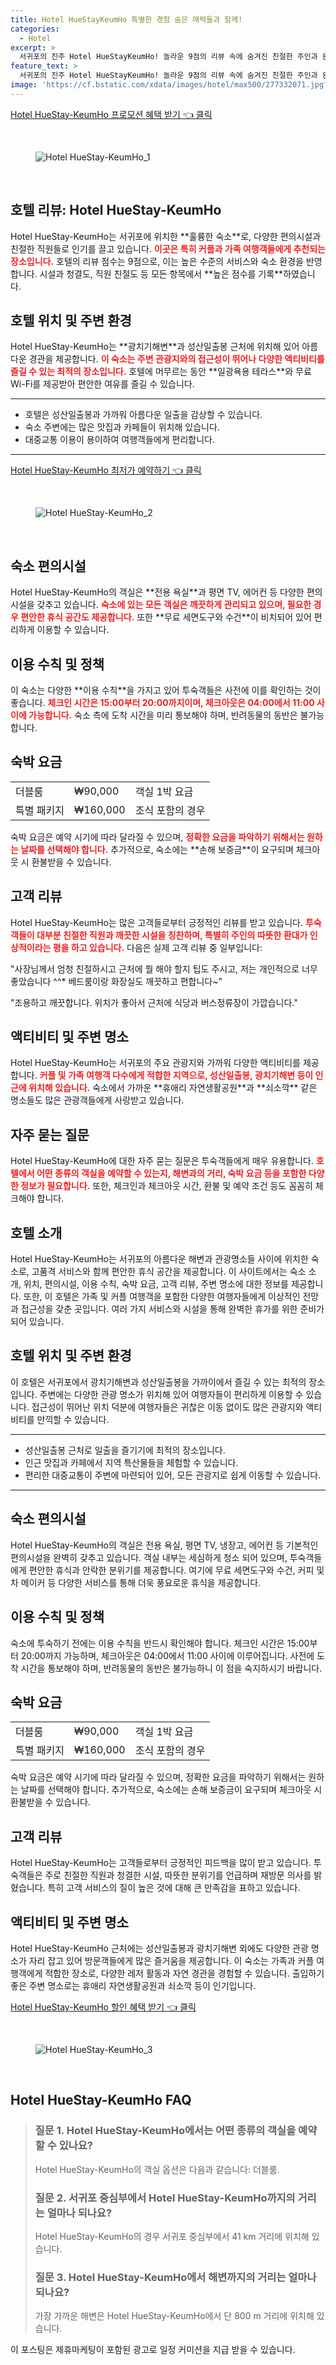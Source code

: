 ```yaml
---
title: Hotel HueStayKeumHo 특별한 경험 숨은 매력들과 함께!
categories:
  - Hotel
excerpt: >
  서귀포의 진주 Hotel HueStayKeumHo! 놀라운 9점의 리뷰 속에 숨겨진 친절한 주인과 완벽한 위치 청결함을 경험해보세요. 성산일출봉과 가까운 이곳에서 편안한 휴식을 즐기며 특별한 여행을 만들어보세요!
feature_text: >
  서귀포의 진주 Hotel HueStayKeumHo! 놀라운 9점의 리뷰 속에 숨겨진 친절한 주인과 완벽한 위치 청결함을 경험해보세요. 성산일출봉과 가까운 이곳에서 편안한 휴식을 즐기며 특별한 여행을 만들어보세요!
image: 'https://cf.bstatic.com/xdata/images/hotel/max500/277332071.jpg?k=ce6dc78c8ace5e0fbd0986095b9c45e34efa834f4185781a33a522de563b5b60&o=&hp=1'
---
```


<p><a class="modoo-button" href="https://tinyurl.com/28bgekt2" rel="nofollow noopener">Hotel HueStay-KeumHo 프로모션 혜택 받기 👈 클릭</a></p><br/>
<figure class="image"><img alt="Hotel HueStay-KeumHo_1" src="https://cf.bstatic.com/xdata/images/hotel/max1024x768/282429927.jpg?k=f56283418f159fa014074511a3bb7cf5f848ea8c6f959b6a61b76ee8a078e0b0&amp;o=&amp;hp=1"/></figure><br/>

<h2 id="호텔_소개">호텔 리뷰: Hotel HueStay-KeumHo</h2>
<p>Hotel HueStay-KeumHo는 서귀포에 위치한 **훌륭한 숙소**로, 다양한 편의시설과 친절한 직원들로 인기를 끌고 있습니다. <b><span style="color: #ee2323;">이곳은 특히 커플과 가족 여행객들에게 추천되는 장소입니다.</span></b> 호텔의 리뷰 점수는 9점으로, 이는 높은 수준의 서비스와 숙소 환경을 반영합니다. 시설과 청결도, 직원 친절도 등 모든 항목에서 **높은 점수를 기록**하였습니다.</p>
<h2 id="호텔_위치">호텔 위치 및 주변 환경</h2>
<p>Hotel HueStay-KeumHo는 **광치기해변**과 성산일출봉 근처에 위치해 있어 아름다운 경관을 제공합니다. <b><span style="color: #ee2323;">이 숙소는 주변 관광지와의 접근성이 뛰어나 다양한 액티비티를 즐길 수 있는 최적의 장소입니다.</span></b> 호텔에 머무르는 동안 **일광욕용 테라스**와 무료 Wi-Fi를 제공받아 편안한 여유를 즐길 수 있습니다.</p>
<hr/>
<ul>
<li>호텔은 성산일출봉과 가까워 아름다운 일출을 감상할 수 있습니다.</li>
<li>숙소 주변에는 많은 맛집과 카페들이 위치해 있습니다.</li>
<li>대중교통 이용이 용이하여 여행객들에게 편리합니다.</li>
</ul>
<hr/>
<p><a class="modoo-button" href="https://tinyurl.com/28bgekt2" rel="nofollow noopener">Hotel HueStay-KeumHo 최저가 예약하기 👈 클릭</a></p><br/>
<figure class="image"><img alt="Hotel HueStay-KeumHo_2" src="https://cf.bstatic.com/xdata/images/hotel/max500/277332071.jpg?k=ce6dc78c8ace5e0fbd0986095b9c45e34efa834f4185781a33a522de563b5b60&amp;o=&amp;hp=1"/></figure><br/>
<h2 id="숙소_편의시설">숙소 편의시설</h2>
<p>Hotel HueStay-KeumHo의 객실은 **전용 욕실**과 평면 TV, 에어컨 등 다양한 편의 시설을 갖추고 있습니다. <b><span style="color: #ee2323;">숙소에 있는 모든 객실은 깨끗하게 관리되고 있으며, 필요한 경우 편안한 휴식 공간도 제공합니다.</span></b> 또한 **무료 세면도구와 수건**이 비치되어 있어 편리하게 이용할 수 있습니다.</p>
<h2 id="이용_수칙">이용 수칙 및 정책</h2>
<p>이 숙소는 다양한 **이용 수칙**을 가지고 있어 투숙객들은 사전에 이를 확인하는 것이 좋습니다. <b><span style="color: #ee2323;">체크인 시간은 15:00부터 20:00까지이며, 체크아웃은 04:00에서 11:00 사이에 가능합니다.</span></b> 숙소 측에 도착 시간을 미리 통보해야 하며, 반려동물의 동반은 불가능합니다.</p>
<h2 id="숙박_요금">숙박 요금</h2>
<table>
<tr>
<td>더블룸</td>
<td>₩90,000</td>
<td>객실 1박 요금</td>
</tr>
<tr>
<td>특별 패키지</td>
<td>₩160,000</td>
<td>조식 포함의 경우</td>
</tr>
</table>
<p>숙박 요금은 예약 시기에 따라 달라질 수 있으며, <b><span style="color: #ee2323;">정확한 요금을 파악하기 위해서는 원하는 날짜를 선택해야 합니다.</span></b> 추가적으로, 숙소에는 **손해 보증금**이 요구되며 체크아웃 시 환불받을 수 있습니다.</p>
<h2 id="고객_리뷰">고객 리뷰</h2>
<p>Hotel HueStay-KeumHo는 많은 고객들로부터 긍정적인 리뷰를 받고 있습니다. <b><span style="color: #ee2323;">투숙객들이 대부분 친절한 직원과 깨끗한 시설을 칭찬하며, 특별히 주인의 따뜻한 환대가 인상적이라는 평을 하고 있습니다.</span></b> 다음은 실제 고객 리뷰 중 일부입니다:</p>
<p>"사장님께서 엄청 친절하시고 근처에 뭘 해야 할지 팁도 주시고, 저는 개인적으로 너무 좋았습니다 ^^* 베드룸이랑 화장실도 깨끗하고 편합니다~"</p>
<p>"조용하고 깨끗합니다. 위치가 좋아서 근처에 식당과 버스정류장이 가깝습니다."</p>
<h2 id="액티비티_및_주변명소">액티비티 및 주변 명소</h2>
<p>Hotel HueStay-KeumHo는 서귀포의 주요 관광지와 가까워 다양한 액티비티를 제공합니다. <b><span style="color: #ee2323;">커플 및 가족 여행객 다수에게 적합한 지역으로, 성산일출봉, 광치기해변 등이 인근에 위치해 있습니다.</span></b> 숙소에서 가까운 **휴애리 자연생활공원**과 **쇠소깍** 같은 명소들도 많은 관광객들에게 사랑받고 있습니다.</p>
<h2 id="자주_묻는_질문">자주 묻는 질문</h2>
<p>Hotel HueStay-KeumHo에 대한 자주 묻는 질문은 투숙객들에게 매우 유용합니다. <b><span style="color: #ee2323;">호텔에서 어떤 종류의 객실을 예약할 수 있는지, 해변과의 거리, 숙박 요금 등을 포함한 다양한 정보가 필요합니다.</span></b> 또한, 체크인과 체크아웃 시간, 환불 및 예약 조건 등도 꼼꼼히 체크해야 합니다.</p>
<h2 id="목차_1">호텔 소개</h2>
<p>Hotel HueStay-KeumHo는 서귀포의 아름다운 해변과 관광명소들 사이에 위치한 숙소로, 고품격 서비스와 함께 편안한 휴식 공간을 제공합니다. 이 사이트에서는 숙소 소개, 위치, 편의시설, 이용 수칙, 숙박 요금, 고객 리뷰, 주변 명소에 대한 정보를 제공합니다. 또한, 이 호텔은 가족 및 커플 여행객을 포함한 다양한 여행자들에게 이상적인 전망과 접근성을 갖춘 곳입니다. 여러 가지 서비스와 시설을 통해 완벽한 휴가를 위한 준비가 되어 있습니다.</p>
<h2 id="목차_2">호텔 위치 및 주변 환경</h2>
<p>이 호텔은 서귀포에서 광치기해변과 성산일출봉을 가까이에서 즐길 수 있는 최적의 장소입니다. 주변에는 다양한 관광 명소가 위치해 있어 여행자들이 편리하게 이용할 수 있습니다. 접근성이 뛰어난 위치 덕분에 여행자들은 귀찮은 이동 없이도 많은 관광지와 액티비티를 만끽할 수 있습니다.</p>
<hr/>
<ul>
<li>성산일출봉 근처로 일출을 즐기기에 최적의 장소입니다.</li>
<li>인근 맛집과 카페에서 지역 특산물들을 체험할 수 있습니다.</li>
<li>편리한 대중교통이 주변에 마련되어 있어, 모든 관광지로 쉽게 이동할 수 있습니다.</li>
</ul>
<hr/>
<h2 id="목차_3">숙소 편의시설</h2>
<p>Hotel HueStay-KeumHo의 객실은 전용 욕실, 평면 TV, 냉장고, 에어컨 등 기본적인 편의시설을 완벽히 갖추고 있습니다. 객실 내부는 세심하게 청소 되어 있으며, 투숙객들에게 편안한 휴식과 안락한 분위기를 제공합니다. 여기에 무료 세면도구와 수건, 커피 및 차 메이커 등 다양한 서비스를 통해 더욱 풍요로운 휴식을 제공합니다.</p>
<h2 id="목차_4">이용 수칙 및 정책</h2>
<p>숙소에 투숙하기 전에는 이용 수칙을 반드시 확인해야 합니다. 체크인 시간은 15:00부터 20:00까지 가능하며, 체크아웃은 04:00에서 11:00 사이에 이루어집니다. 사전에 도착 시간을 통보해야 하며, 반려동물의 동반은 불가능하니 이 점을 숙지하시기 바랍니다.</p>
<h2 id="목차_5">숙박 요금</h2>
<table>
<tr>
<td>더블룸</td>
<td>₩90,000</td>
<td>객실 1박 요금</td>
</tr>
<tr>
<td>특별 패키지</td>
<td>₩160,000</td>
<td>조식 포함의 경우</td>
</tr>
</table>
<p>숙박 요금은 예약 시기에 따라 달라질 수 있으며, 정확한 요금을 파악하기 위해서는 원하는 날짜를 선택해야 합니다. 추가적으로, 숙소에는 손해 보증금이 요구되며 체크아웃 시 환불받을 수 있습니다.</p>
<h2 id="목차_6">고객 리뷰</h2>
<p>Hotel HueStay-KeumHo는 고객들로부터 긍정적인 피드백을 많이 받고 있습니다. 투숙객들은 주로 친절한 직원과 청결한 시설, 따뜻한 분위기를 언급하며 재방문 의사를 밝혔습니다. 특히 고객 서비스의 질이 높은 것에 대해 큰 만족감을 표하고 있습니다.</p>
<h2 id="목차_7">액티비티 및 주변 명소</h2>
<p>Hotel HueStay-KeumHo 근처에는 성산일출봉과 광치기해변 외에도 다양한 관광 명소가 자리 잡고 있어 방문객들에게 많은 즐거움을 제공합니다. 이 숙소는 가족과 커플 여행객에게 적합한 장소로, 다양한 레저 활동과 자연 경관을 경험할 수 있습니다. 출입하기 좋은 주변 명소로는 휴애리 자연생활공원과 쇠소깍 등이 인기입니다.</p>

<p><a class="modoo-button" href="https://tinyurl.com/28bgekt2" rel="nofollow noopener">Hotel HueStay-KeumHo 할인 혜택 받기 👈 클릭</a></p><br>

<figure class="image"><img src="https://cf.bstatic.com/xdata/images/hotel/max500/282429973.jpg?k=cc3b23a9e46817a1833f1b000fe29297953da7941ee8761dc66ab0664fd52d0a&o=&hp=1" alt="Hotel HueStay-KeumHo_3"></figure><br>
<h2 id="Hotel HueStay-KeumHo_FAQ">Hotel HueStay-KeumHo FAQ</h2>
<div itemscope="" itemtype="https://schema.org/FAQPage"> 
<blockquote> 
<div itemscope="" itemprop="mainEntity" itemtype="https://schema.org/Question"> 
<h3 id="질문_1" itemprop="name">질문 1. Hotel HueStay-KeumHo에서는 어떤 종류의 객실을 예약할 수 있나요?</h3> 
<div itemscope="" itemprop="acceptedAnswer" itemtype="https://schema.org/Answer"> 
<span itemprop="text"> 
<p>Hotel HueStay-KeumHo의 객실 옵션은 다음과 같습니다: 더블룸.</p> 
</span> 
</div> 
</div> 
<div itemscope="" itemprop="mainEntity" itemtype="https://schema.org/Question"> 
<h3 id="질문_2" itemprop="name">질문 2. 서귀포 중심부에서 Hotel HueStay-KeumHo까지의 거리는 얼마나 되나요?</h3> 
<div itemscope="" itemprop="acceptedAnswer" itemtype="https://schema.org/Answer"> 
<span itemprop="text"> 
<p>Hotel HueStay-KeumHo의 경우 서귀포 중심부에서 41 km 거리에 위치해 있습니다.</p> 
</span> 
</div> 
</div> 
<div itemscope="" itemprop="mainEntity" itemtype="https://schema.org/Question"> 
<h3 id="질문_3" itemprop="name">질문 3. Hotel HueStay-KeumHo에서 해변까지의 거리는 얼마나 되나요?</h3> 
<div itemscope="" itemprop="acceptedAnswer" itemtype="https://schema.org/Answer"> 
<span itemprop="text"> 
<p>가장 가까운 해변은 Hotel HueStay-KeumHo에서 단 800 m 거리에 위치해 있습니다.</p> 
</span> 
</div> 
</div> 
</blockquote> 
</div><p>이 포스팅은 제휴마케팅이 포함된 광고로 일정 커미션을 지급 받을 수 있습니다.</p>

